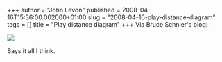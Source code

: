 +++
author = "John Levon"
published = 2008-04-16T15:36:00.002000+01:00
slug = "2008-04-16-play-distance-diagram"
tags = []
title = "Play distance diagram"
+++
Via Bruce Schnier's blog:  
  
[![](../images/thumbnails/2008-04-16-play-distance-diagram-playgraphicDM1406_736x800.jpg)](../images/2008-04-16-play-distance-diagram-playgraphicDM1406_736x800.jpg)  
  
Says it all I think.
